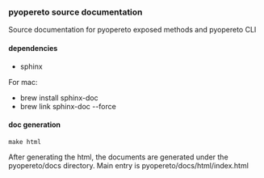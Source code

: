 ### pyopereto source documentation 
Source documentation for pyopereto exposed methods and pyopereto CLI

#### dependencies
- sphinx  

For mac:  
- brew install sphinx-doc
- brew link sphinx-doc --force


#### doc generation
```
make html
```
After generating the html, the documents are generated under the pyopereto/docs directory.
Main entry is pyopereto/docs/html/index.html


